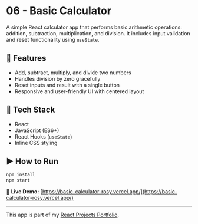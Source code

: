 # 06 - Basic Calculator

A simple React calculator app that performs basic arithmetic operations: addition, subtraction, multiplication, and division. It includes input validation and reset functionality using `useState`.

## 🚀 Features

- Add, subtract, multiply, and divide two numbers
- Handles division by zero gracefully
- Reset inputs and result with a single button
- Responsive and user-friendly UI with centered layout

## 🧠 Tech Stack

- React
- JavaScript (ES6+)
- React Hooks (`useState`)
- Inline CSS styling

## ▶️ How to Run

```bash
npm install
npm start
```

🔗 **Live Demo:** [https://basic-calculator-rosy.vercel.app/](https://basic-calculator-rosy.vercel.app/)


---

This app is part of my [React Projects Portfolio](https://github.com/abhishekdevelops/react-projects-portfolio).
